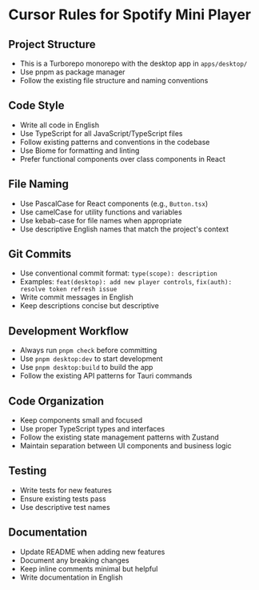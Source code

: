 # Cursor Rules for Spotify Mini Player

## Project Structure
- This is a Turborepo monorepo with the desktop app in `apps/desktop/`
- Use pnpm as package manager
- Follow the existing file structure and naming conventions

## Code Style
- Write all code in English
- Use TypeScript for all JavaScript/TypeScript files
- Follow existing patterns and conventions in the codebase
- Use Biome for formatting and linting
- Prefer functional components over class components in React

## File Naming
- Use PascalCase for React components (e.g., `Button.tsx`)
- Use camelCase for utility functions and variables
- Use kebab-case for file names when appropriate
- Use descriptive English names that match the project's context

## Git Commits
- Use conventional commit format: `type(scope): description`
- Examples: `feat(desktop): add new player controls`, `fix(auth): resolve token refresh issue`
- Write commit messages in English
- Keep descriptions concise but descriptive

## Development Workflow
- Always run `pnpm check` before committing
- Use `pnpm desktop:dev` to start development
- Use `pnpm desktop:build` to build the app
- Follow the existing API patterns for Tauri commands

## Code Organization
- Keep components small and focused
- Use proper TypeScript types and interfaces
- Follow the existing state management patterns with Zustand
- Maintain separation between UI components and business logic

## Testing
- Write tests for new features
- Ensure existing tests pass
- Use descriptive test names

## Documentation
- Update README when adding new features
- Document any breaking changes
- Keep inline comments minimal but helpful
- Write documentation in English
